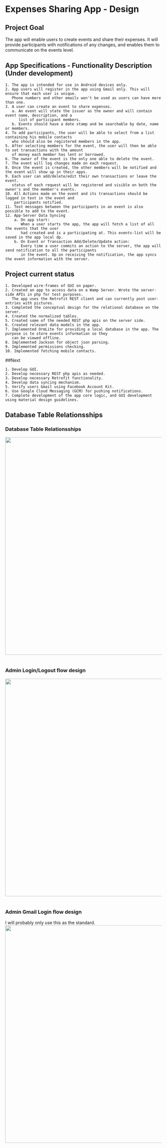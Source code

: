 # Expenses Sharing App - Design

## Project Goal
The app will enable users to create events and share their expenses. It will provide participants 
with notifications of any changes, and enables them to communicate on the events level. 

## App Specifications - Functionality Description (Under development)
```
1. The app is intended for use in Android devices only. 
2. App users will register in the app using Gmail only. This will ensure that each user is unique. 
   Phone numbers and other emails won't be used as users can have more than one.
3. A user can create an event to share expenses. 
   a. An event will state the issuer as the owner and will contain event name, description, and a 
      list of participant members. 
   b. Events should have a date stamp and be searchable by date, name or members.
4. To add participants, the user will be able to select from a list containing his mobile contacts 
   who should also be registered members in the app. 
5. After selecting members for the event, the user will then be able to set transactions with the amount 
   of money each member has lent or borrowed. 
6. The owner of the event is the only one able to delete the event. 
7. The event will log changes made on each request. 
8. Once the event is created, the other members will be notified and the event will show up in their apps. 
9. Each user can add/delete/edit their own transactions or leave the event. 
   status of each request will be registered and visible on both the owner's and the member's events.  
10. All Actions made on the event and its transactions should be logged in text in the event and 
    participants notified.
11. Text messages between the participants in an event is also possible to add to the event. 
12. App-Server Data Syncing
    a. On app start: 
       When a user starts the app, the app will fetch a list of all the events that the user
       had created and is a participating at. This events-list will be saved in the app local dp. 
    b. On Event or Transaction Add/Delete/Update action:
       Every time a user commits an action to the server, the app will send notification to all the participants
       in the event. Up on receiving the notification, the app syncs the event information with the server.     
```

## Project current status
```
1. Developed wire-frames of GUI on paper.
2. Created an app to access data on a Wamp Server. Wrote the server-side APIs in php for test purposes. 
   The app uses the Retrofit REST client and can currently post user-entries with pictures. 
3. Completed the conceptual design for the relational database on the server.
4. Created the normalized tables.
5. Created some of the needed REST php apis on the server side.
6. Created relevant data models in the app.
7. Implemented OrmLite for providing a local database in the app. The purpose is to store events information so they 
   can be viewed offline.
8. Implemented Jackson for object json parsing. 
9. Implemented permissions checking.
10. Implemented fetching mobile contacts. 
```

##Next
```
1. Develop GUI.
2. Develop necessary REST php apis as needed.
3. Develop necessary Retrofit functionality.
4. Develop data syncing mechanism.
5. Verify users Gmail using Facebook Account Kit.
6. Use Google Cloud Messaging (GCM) for pushing notifications.
7. Complete development of the app core logic, and GUI development using material design guidelines.
```

## Database Table Relationsships 

### Database Table Relationsships 

<img src="https://github.com/Jagerfield/Expenses-Sharing-App/blob/master/msc/Expenses%20Sharing%20DB.PNG" width="700"/> &#160;

### Admin Login/Logout flow design

<img src="https://github.com/Jagerfield/Expenses-Sharing-App/blob/master/msc/Diagrams/Admin%20login_logout%20flow.png" width="700"/> &#160;

### Admin Gmail Login flow design
I will probably only use this as the standard. 
<img src="https://github.com/Jagerfield/Expenses-Sharing-App/blob/master/msc/Diagrams/Admin_Login_Gmail.PNG" width="700"/> &#160;
